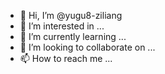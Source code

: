 - 👋 Hi, I’m @yugu8-ziliang
- 👀 I’m interested in ...
- 🌱 I’m currently learning ...
- 💞️ I’m looking to collaborate on ...
- 📫 How to reach me ...

<!---
yugu8-ziliang/yugu8-ziliang is a ✨ special ✨ repository because its `README.md` (this file) appears on your GitHub profile.
You can click the Preview link to take a look at your changes.
--->
